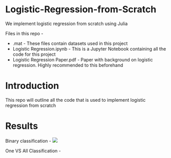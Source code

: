# Logistic-Regression-from-Scratch
We implement logistic regression from scratch using Julia

Files in this repo - 
* .mat - These files contain datasets used in this project
* Logistic Regression.ipynb - This is a Jupyter Notebook containing all the code for this project
* Logistic Regression Paper.pdf - Paper with background on logistic regression. Highly recommended to this beforehand

# Introduction
This repo will outline all the code that is used to implement logistic regression from scratch


# Results

Binary classification - 
![](./images/singleCost.jpg)  

One VS All Classification - 
